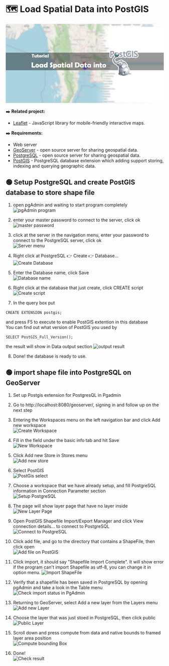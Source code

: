 # :world_map: Load Spatial Data into PostGIS
![Geospatial Analysis](assets/img/Cover_PostGIS.jpg)

**:black_nib: Related project:**
- [Leaflet](https://github.com/Leaflet/Leaflet) - JavaScript library for mobile-friendly interactive maps.

**:black_nib: Requirements:**
- Web server 
- [GeoServer](https://geoserver.org/) - open source server for sharing geospatial data.
- [PostgreSQL](https://www.postgresql.org/) - open source server for sharing geospatial data.
- [PostGIS](https://postgis.net/) - PostgreSQL database extension which adding support storing, indexing and querying geographic data.

## :green_circle: Setup PostgreSQL and create PostGIS database to store shape file

1. open pgAdmin and waiting to start program completely<br>
![pgAdmin program](https://drive.google.com/uc?id=14_y9GFzzVBMmOx_2fqK_KeJLB6WIzCfD)

2. enter your master password to connect to the server, click ok<br>
![master password](https://drive.google.com/uc?id=1k6B6GgUFTmQfEmycsWFFhHI9vGjorBTQ)

3. click at the server in the navigation menu, enter your password to connect to the PostgreSQL server, click ok<br>
![Server menu](https://drive.google.com/uc?id=1_ObMWsuw7WoWVf_Wp5_GiSbi4tJmY6gZ)

4. Right click at PostgreSQL :point_right: Create :point_right: Database... <br>
![Create Database](https://drive.google.com/uc?id=1c0n0GIR859u7LhvNU2VMIVnTrJmsDT8a)

5. Enter the Database name, click Save  <br>
![Database name](https://drive.google.com/uc?id=1iwCTzTZVvKmMnczSmVk8Qoy4XwNWc0WO)

6. Right click at the database that just create, click CREATE script <br>
![Create script](https://drive.google.com/uc?id=1e7x70PJ67AYPB6YQhCbsLVjSZpsunxOP)

7. In the query box put <br>
```
CREATE EXTENSION postgis;
```
and press F5 to execute to enable PostGIS extention in this database
<br>
You can find out what version of PostGIS you used by 
```
SELECT PostGIS_Full_Version();
```
the result will show in Data output section
![output result](https://drive.google.com/uc?id=1i-jOW9bcj_cBXGQXX41XiqPWdHUH9C0h)

8. Done! the database is ready to use.

## :green_circle: import shape file into PostgreSQL on GeoServer

1. Set up Postgis extension for PostgresQL in Pgadmin <br>

2. Go to http://localhost:8080/geoserver/, signing in and follow up on the next step<br>

3. Entering the Workspaces menu on the left navigation bar and click Add new workspace<br>
![Create Workspace](https://drive.google.com/uc?id=1f370wE5qlF5lmH-Jz6dXem7k9_IzYnU0)
4. Fill in the field under the basic info tab and hit Save<br>
![New Workspace](https://drive.google.com/uc?id=10eS23_tS-YAbVGZ9ggvXEBSTSQEvo63B)

5. Click Add new Store in Stores menu<br>
![Add new store](https://drive.google.com/uc?id=1e4IUoz4Pw2MDhWwgXaM2wrRY26jytAjg)

6. Select PostGIS <br>
![PostGis select](https://drive.google.com/uc?id=1lb0xrqqttmD0tM4OMCNZ3THgAu8lPrGD)

7. Choose a workspace that we have already setup, and fill PostgreSQL information in Connection Parameter section<br>
![Setup PostgreSQL](https://drive.google.com/uc?id=1ksh2ra0oKjOTtrtbNw_YQn13PGEMXU1m)

8. The page will show layer page that have no layer inside<br>
![New Layer Page](https://drive.google.com/uc?id=1A6xQ4qX8hbuMaxIWYE_SdEMfiIxgNEc9)

9. Open PostGIS Shapefile Import/Export Manager and click View connection details... to connect to PostgreSQL<br>
![Connect to PostgreSQL](https://drive.google.com/uc?id=1zm6ZPov9SB_TzqmYea8YQGfKKKKG8Gpw)

10. Click add file, and go to the directory that contains a ShapeFile, then click open<br>
![Add file on PostGIS](https://drive.google.com/uc?id=1sjcZek1DGiDnisN8S3m4f3IIEI0jzY1t)

11. Click import, it should say "Shapefile Import Complete". It will show error if the program can't import Shapefile as utf-8, you can change it in<br> option menu.
![Import ShapeFile](https://drive.google.com/uc?id=1ddoXngWZU6Fs5DDj9rqyATjofJfMC9cG)

12. Verify that a shapefile has been saved in PostgreSQL by opening pgAdmin and take a look in the Table menu<br>
![Check import status in PgAdmin](https://drive.google.com/uc?id=12zTpY0A0BhHfAsRSdchTK5K0q236NiX_)

13. Returning to GeoServer, select Add a new layer from the Layers menu<br>
![Add new Layer](https://drive.google.com/uc?id=1301UgUP_rqGfDo5-nhZWj_ULvEt9eYNx)

14. Choose the layer that was just stoed in PostgreSQL, then click public<br>
![Public Layer](https://drive.google.com/uc?id=1he-FqgZkWSogg5RMJ9H0E8N7SVxmcZTg)

15. Scroll down and press compute from data and native bounds to framed layer area position<br>
![Compute bounding Box](https://drive.google.com/uc?id=1_A8F375iUkhIC6ANZ1UvwmXlASa8Z5hI)

16. Done!<br>
![Check result](https://drive.google.com/uc?id=1k3ARDtU7stv3ZEI6rE_wVAYb2d-hkIqu)

